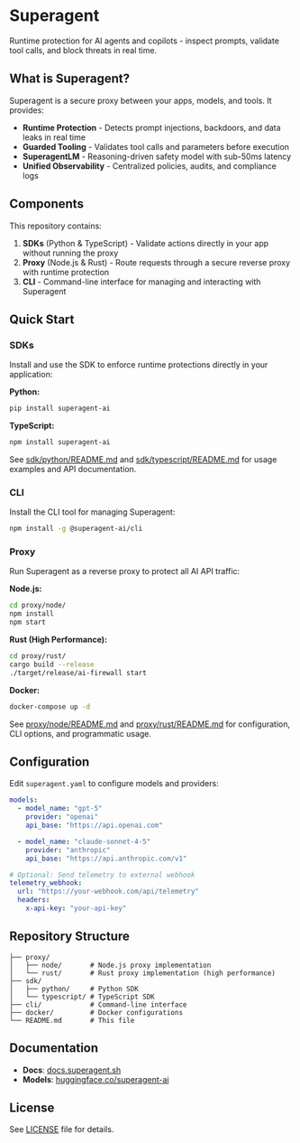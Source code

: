 # Superagent

Runtime protection for AI agents and copilots - inspect prompts, validate tool calls, and block threats in real time.

## What is Superagent?

Superagent is a secure proxy between your apps, models, and tools. It provides:

- **Runtime Protection** - Detects prompt injections, backdoors, and data leaks in real time
- **Guarded Tooling** - Validates tool calls and parameters before execution
- **SuperagentLM** - Reasoning-driven safety model with sub-50ms latency
- **Unified Observability** - Centralized policies, audits, and compliance logs

## Components

This repository contains:

1. **SDKs** (Python & TypeScript) - Validate actions directly in your app without running the proxy
2. **Proxy** (Node.js & Rust) - Route requests through a secure reverse proxy with runtime protection
3. **CLI** - Command-line interface for managing and interacting with Superagent

## Quick Start

### SDKs

Install and use the SDK to enforce runtime protections directly in your application:

**Python:**
```bash
pip install superagent-ai
```

**TypeScript:**
```bash
npm install superagent-ai
```

See [sdk/python/README.md](sdk/python/README.md) and [sdk/typescript/README.md](sdk/typescript/README.md) for usage examples and API documentation.

### CLI

Install the CLI tool for managing Superagent:

```bash
npm install -g @superagent-ai/cli
```

### Proxy

Run Superagent as a reverse proxy to protect all AI API traffic:

**Node.js:**
```bash
cd proxy/node/
npm install
npm start
```

**Rust (High Performance):**
```bash
cd proxy/rust/
cargo build --release
./target/release/ai-firewall start
```

**Docker:**
```bash
docker-compose up -d
```

See [proxy/node/README.md](proxy/node/README.md) and [proxy/rust/README.md](proxy/rust/README.md) for configuration, CLI options, and programmatic usage.

## Configuration

Edit `superagent.yaml` to configure models and providers:

```yaml
models:
  - model_name: "gpt-5"
    provider: "openai"
    api_base: "https://api.openai.com"

  - model_name: "claude-sonnet-4-5"
    provider: "anthropic"
    api_base: "https://api.anthropic.com/v1"

# Optional: Send telemetry to external webhook
telemetry_webhook:
  url: "https://your-webhook.com/api/telemetry"
  headers:
    x-api-key: "your-api-key"
```

## Repository Structure

```
├── proxy/
│   ├── node/       # Node.js proxy implementation
│   └── rust/       # Rust proxy implementation (high performance)
├── sdk/
│   ├── python/     # Python SDK
│   └── typescript/ # TypeScript SDK
├── cli/            # Command-line interface
├── docker/         # Docker configurations
└── README.md       # This file
```

## Documentation

- **Docs**: [docs.superagent.sh](https://docs.superagent.sh)
- **Models**: [huggingface.co/superagent-ai](https://huggingface.co/superagent-ai)

## License

See [LICENSE](LICENSE) file for details.